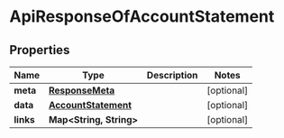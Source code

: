 
# ApiResponseOfAccountStatement

## Properties
Name | Type | Description | Notes
------------ | ------------- | ------------- | -------------
**meta** | [**ResponseMeta**](ResponseMeta.md) |  |  [optional]
**data** | [**AccountStatement**](AccountStatement.md) |  |  [optional]
**links** | **Map&lt;String, String&gt;** |  |  [optional]



